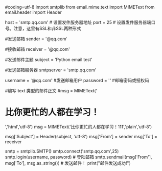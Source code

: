 #coding=utf-8
import smtplib
from email.mime.text import MIMEText
from email.header import Header
 
host = 'smtp.qq.com'  # 设置发件服务器地址
port = 25  # 设置发件服务器端口号。注意，这里有SSL和非SSL两种形式
 
#发送邮箱
sender = '@qq.com'
 
#接收邮箱
receiver = '@qq.com'
 
#发送邮件主题
subject = 'Python email test'
 
#发送邮箱服务器
smtpserver = 'smtp.qq.com'
 
username = '@qq.com'  #发送邮箱用户
password = ''                #邮箱密码或授权码
 
#编写 text 类型的邮件正文
#msg = MIMEText('<html><h1>比你更忙的人都在学习！</h1></html>','html','utf-8')
msg = MIMEText('比你更忙的人都在学习！111','plain','utf-8')

msg['Subject'] = Header(subject, 'utf-8')
msg['From'] = sender 
msg['To'] = receiver
 
smtp = smtplib.SMTP()
smtp.connect('smtp.qq.com',25)
smtp.login(username, password)  # 登陆邮箱
smtp.sendmail(msg['From'], msg['To'], msg.as_string())  # 发送邮件！
print("邮件发送成功!")
